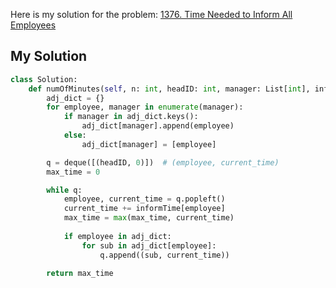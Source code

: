 Here is my solution for the problem: [1376. Time Needed to Inform All Employees](https://leetcode.com/problems/time-needed-to-inform-all-employees/)


## My Solution

```python
class Solution:
    def numOfMinutes(self, n: int, headID: int, manager: List[int], informTime: List[int]) -> int:
        adj_dict = {}
        for employee, manager in enumerate(manager):
            if manager in adj_dict.keys():
                adj_dict[manager].append(employee)
            else:
                adj_dict[manager] = [employee]

        q = deque([(headID, 0)])  # (employee, current_time)
        max_time = 0

        while q:
            employee, current_time = q.popleft()
            current_time += informTime[employee]
            max_time = max(max_time, current_time)
            
            if employee in adj_dict:
                for sub in adj_dict[employee]:
                    q.append((sub, current_time))

        return max_time

```
